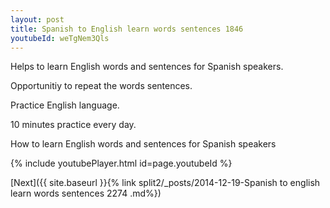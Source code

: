 ```yaml
---
layout: post
title: Spanish to English learn words sentences 1846 
youtubeId: weTgNem3Qls
---
```

 
 
Helps to learn English words and sentences for Spanish speakers.

Opportunitiy to repeat the words sentences. 

Practice English language. 
 
10 minutes practice every day. 
 
How to learn English words and sentences for Spanish speakers 
 
{% include youtubePlayer.html id=page.youtubeId %}
 
 
[Next]({{ site.baseurl }}{% link  split2/_posts/2014-12-19-Spanish to english learn words sentences 2274 .md%})
 
